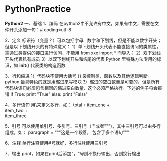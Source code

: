 # PythonPractice
**************************Python2**************************
一、基础
1、编码
在python2中不允许有中文，如果有中文，需要在文件开头添加一句：# coding=utf-8

2、定义
标识符（变量？）可以包括字母、数字和下划线，但是不能以数字开头；
但是以下划线开头的有特殊意义：
 1）单下划线开头代表不能直接访问的类属性，需通过类提供的接口进行访问，不能用 from xxx import * 而导入；
 2）双下划线开头代表私有成员
 3）以双下划线开头和结尾的代表 Python 里特殊方法专用的标识，如 __init__() 代表类的构造函数
 
 3、行和缩进
 1）代码块不使用大括号 {} 来控制类，函数以及其他逻辑判断。python 最具特色的就是用缩进来写模块
 2）缩进的空白数量是可变的，但是所有代码块语句必须包含相同的缩进空白数量，这个必须严格执行。下述的例子将会报错
 if True:
    print "True"
else:
  print "False"
  
 4、多行语句
 用\来定义多行，如：
 total = item_one + \
        item_two + \
        item_three
 
 
 5、引号
 可以使用单引号、多引号、三引号（'''或者"""），其中三引号可以由多行组成，如：
 paragraph = """这是一个段落。
包含了多个语句"""

6、注释
单行注释使用#号就好，多行注释使用三引号

7、输出
print，如果在print后添加"，"号则不换行输出，否则换行输出

